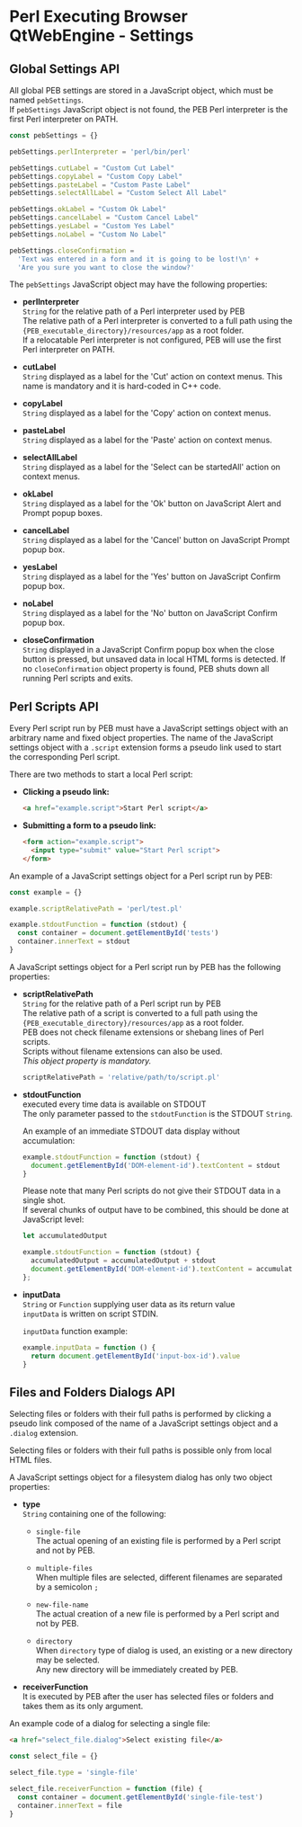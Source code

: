 # Perl Executing Browser QtWebEngine - Settings

## Global Settings API

All global PEB settings are stored in a JavaScript object, which must be named ``pebSettings``.  
If ``pebSettings`` JavaScript object is not found, the PEB Perl interpreter is the first Perl interpreter on PATH.

```javascript
const pebSettings = {}

pebSettings.perlInterpreter = 'perl/bin/perl'

pebSettings.cutLabel = "Custom Cut Label"
pebSettings.copyLabel = "Custom Copy Label"
pebSettings.pasteLabel = "Custom Paste Label"
pebSettings.selectAllLabel = "Custom Select All Label"

pebSettings.okLabel = "Custom Ok Label"
pebSettings.cancelLabel = "Custom Cancel Label"
pebSettings.yesLabel = "Custom Yes Label"
pebSettings.noLabel = "Custom No Label"

pebSettings.closeConfirmation =
  'Text was entered in a form and it is going to be lost!\n' +
  'Are you sure you want to close the window?'
```

The ``pebSettings`` JavaScript object may have the following properties:

* **perlInterpreter**  
  ``String`` for the relative path of a Perl interpreter used by PEB  
  The relative path of a Perl interpreter is converted to a full path using the  
  ``{PEB_executable_directory}/resources/app`` as a root folder.  
  If a relocatable Perl interpreter is not configured, PEB will use the first Perl interpreter on PATH.  

* **cutLabel**  
  ``String`` displayed as a label for the 'Cut' action on context menus.
This name is mandatory and it is hard-coded in C++ code.  
* **copyLabel**  
  ``String`` displayed as a label for the 'Copy' action on context menus.

* **pasteLabel**  
  ``String`` displayed as a label for the 'Paste' action on context menus.

* **selectAllLabel**  
  ``String`` displayed as a label for the 'Select can be startedAll' action on context menus.

* **okLabel**  
  ``String`` displayed as a label for the 'Ok' button on JavaScript Alert and Prompt popup boxes.

* **cancelLabel**  
  ``String`` displayed as a label for the 'Cancel' button on JavaScript Prompt popup box.

* **yesLabel**  
  ``String`` displayed as a label for the 'Yes' button on JavaScript Confirm popup box.

* **noLabel**  
  ``String`` displayed as a label for the 'No' button on JavaScript Confirm popup box.

* **closeConfirmation**  
  ``String`` displayed in a JavaScript Confirm popup box when the close button is pressed, but unsaved data in local HTML forms is detected. If no ``closeConfirmation`` object property is found, PEB shuts down all running Perl scripts and exits.  

## Perl Scripts API

Every Perl script run by PEB must have a JavaScript settings object with an arbitrary name and fixed object properties. The name of the JavaScript settings object with a ``.script`` extension forms a pseudo link used to start the corresponding Perl script.  

There are two methods to start a local Perl script:  

* **Clicking a pseudo link:**  
  ```html
  <a href="example.script">Start Perl script</a>
  ```

* **Submitting a form to a pseudo link:**  

  ```html
  <form action="example.script">
    <input type="submit" value="Start Perl script">
  </form>
  ```

An example of a JavaScript settings object for a Perl script run by PEB:  

```javascript
const example = {}

example.scriptRelativePath = 'perl/test.pl'

example.stdoutFunction = function (stdout) {
  const container = document.getElementById('tests')
  container.innerText = stdout
}
```

A JavaScript settings object for a Perl script run by PEB has the following properties:

* **scriptRelativePath**  
  ``String`` for the relative path of a Perl script run by PEB  
  The relative path of a script is converted to a full path using the  
  ``{PEB_executable_directory}/resources/app`` as a root folder.  
  PEB does not check filename extensions or shebang lines of Perl scripts.  
  Scripts without filename extensions can also be used.  
  *This object property is mandatory.*  

  ```javascript
  scriptRelativePath = 'relative/path/to/script.pl'
  ```

* **stdoutFunction**  
  executed every time data is available on STDOUT  
  The only parameter passed to the ``stdoutFunction`` is the STDOUT ``String``.  

  An example of an immediate STDOUT data display without accumulation:

  ```javascript
  example.stdoutFunction = function (stdout) {
    document.getElementById('DOM-element-id').textContent = stdout
  }
  ```

  Please note that many Perl scripts do not give their STDOUT data in a single shot.  
  If several chunks of output have to be combined, this should be done at JavaScript level:  

  ```javascript
  let accumulatedOutput

  example.stdoutFunction = function (stdout) {
    accumulatedOutput = accumulatedOutput + stdout
    document.getElementById('DOM-element-id').textContent = accumulatedOutput
  };
  ```

* **inputData**  
  ``String`` or ``Function`` supplying user data as its return value  
  ``inputData`` is written on script STDIN.  

  ``inputData`` function example:  

  ```javascript
  example.inputData = function () {
    return document.getElementById('input-box-id').value
  }
  ```

## Files and Folders Dialogs API

Selecting files or folders with their full paths is performed by clicking a pseudo link composed of the name of a JavaScript settings object and a ``.dialog`` extension.  

Selecting files or folders with their full paths is possible only from local HTML files.  

A JavaScript settings object for a filesystem dialog has only two object properties:

* **type**  
  ``String`` containing one of the following:

  * ``single-file``  
  The actual opening of an existing file is performed by a Perl script and not by PEB.  

  * ``multiple-files``  
  When multiple files are selected, different filenames are separated by a semicolon ``;``  

  * ``new-file-name``  
  The actual creation of a new file is performed by a Perl script and not by PEB.  

  * ``directory``  
  When ``directory`` type of dialog is used, an existing or a new directory may be selected.  
  Any new directory will be immediately created by PEB.

* **receiverFunction**  
  It is executed by PEB after the user has selected files or folders and takes them as its only argument.  

An example code of a dialog for selecting a single file:  

```html
<a href="select_file.dialog">Select existing file</a>
```

```javascript
const select_file = {}

select_file.type = 'single-file'

select_file.receiverFunction = function (file) {
  const container = document.getElementById('single-file-test')
  container.innerText = file
}
```
